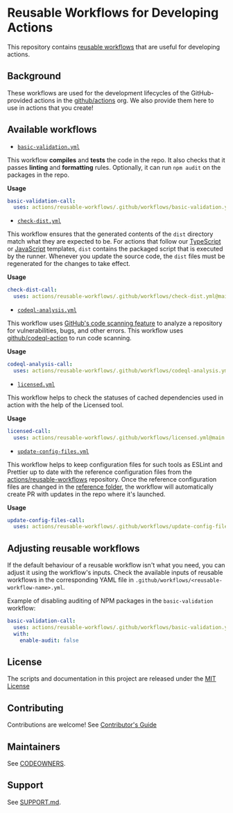 # Reusable Workflows for Developing Actions

This repository contains [reusable workflows](https://docs.github.com/en/actions/using-workflows/reusing-workflows) that are useful for developing actions.

## Background

These workflows are used for the development lifecycles of the GitHub-provided actions in the [github/actions](https://github.com/actions/) org.
We also provide them here to use in actions that you create!

## Available workflows

- [`basic-validation.yml`](./.github/workflows/basic-validation.yml)

This workflow **compiles** and **tests** the code in the repo. It also checks that it passes **linting** and **formatting** rules. Optionally, it can run `npm audit` on the packages in the repo.

**Usage**
```yaml
basic-validation-call:
  uses: actions/reusable-workflows/.github/workflows/basic-validation.yml@main
```

- [`check-dist.yml`](./.github/workflows/check-dist.yml)

This workflow ensures that the generated contents of the `dist` directory match what they are expected to be.
For actions that follow our [TypeScript](https://github.com/actions/typescript-action) or [JavaScript](https://github.com/actions/javascript-action) templates, `dist` contains the packaged script that is executed by the runner.
Whenever you update the source code, the `dist` files must be regenerated for the changes to take effect.

**Usage**
```yaml
check-dist-call:
  uses: actions/reusable-workflows/.github/workflows/check-dist.yml@main
```

- [`codeql-analysis.yml`](./.github/workflows/codeql-analysis.yml)

This workflow uses [GitHub's code scanning feature](https://docs.github.com/en/code-security/code-scanning) to analyze a repository for vulnerabilities, bugs, and other errors. 
This workflow uses [github/codeql-action](https://github.com/github/codeql-action) to run code scanning.

**Usage**
```yaml
codeql-analysis-call:
  uses: actions/reusable-workflows/.github/workflows/codeql-analysis.yml@main
```

- [`licensed.yml`](./.github/workflows/licensed.yml)

This workflow helps to check the statuses of cached dependencies used in action with the help of the Licensed tool.

**Usage**
```yaml
licensed-call:
  uses: actions/reusable-workflows/.github/workflows/licensed.yml@main
```

- [`update-config-files.yml`](./.github/workflows/update-config-files.yml)

This workflow helps to keep configuration files for such tools as ESLint and Prettier up to date with the reference configuration files from the [actions/reusable-workflows](https://github.com/actions/reusable-workflows) repository.
Once the reference configuration files are changed in the [reference folder](https://github.com/actions/reusable-workflows/tree/main/reusable-configurations), the workflow will automatically create PR with updates in the repo where it's launched.

**Usage**
```yaml
update-config-files-call:
  uses: actions/reusable-workflows/.github/workflows/update-config-files.yml@main
```
## Adjusting reusable workflows

If the default behaviour of a reusable workflow isn't what you need, you can adjust it using the workflow's inputs.
Check the available inputs of reusable workflows in the corresponding YAML file in `.github/workflows/<reusable-workflow-name>.yml`.

Example of disabling auditing of NPM packages in the `basic-validation` workflow:
```yaml
basic-validation-call:
  uses: actions/reusable-workflows/.github/workflows/basic-validation.yml@main
  with:
    enable-audit: false
```

## License

The scripts and documentation in this project are released under the [MIT License](LICENSE.txt)

## Contributing

Contributions are welcome! See [Contributor's Guide](CONTRIBUTING.md)

## Maintainers 

See [CODEOWNERS](./CODEOWNERS).

## Support

See [SUPPORT.md](./SUPPORT.md).
